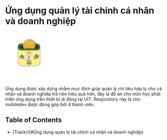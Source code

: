 # Ứng dụng quản lý tài chính cá nhân và doanh nghiệp

![img](/iconSmall.png)

Ứng dụng được xây dựng nhằm mục đích giúp quản lý chi tiêu hợp lý cho cá nhân và doanh nghiệp trở nên hiệu quả hơn, đây là đồ án cho môn học phát triển ứng dụng trên thiết bị di động tại UIT. Respository này là cho mobiledev được đóng góp bởi 4 thành viên.

## Table of Contents
  - [Trackr](#Ứng dụng quản lý tài chính cá nhân và doanh nghiệp)
